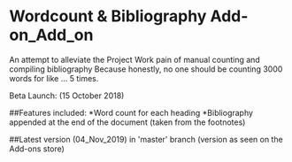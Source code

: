 # Wordcount & Bibliography Add-on_Add_on
An attempt to alleviate the Project Work pain of manual counting and compiling bibliography
Because honestly, no one should be counting 3000 words for like ... 5 times.

Beta Launch: (15 October 2018)

##Features included:
*Word count for each heading
*Bibliography appended at the end of the document (taken from the footnotes)


##Latest version (04_Nov_2019)
in 'master' branch (version as seen on the Add-ons store)
